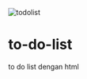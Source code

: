 ![todolist](https://user-images.githubusercontent.com/126842685/222621550-02c367a0-bde0-4d9d-b49f-553bc71049f7.PNG)
# to-do-list
to do list dengan html
